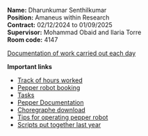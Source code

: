 **Name:** Dharunkumar Senthilkumar  
**Position:** Amaneus within Research  
**Contract:** 02/12/2024 to 01/09/2025  
**Supervisor:** Mohammad Obaid and Ilaria Torre  
**Room code:** 4147

[Documentation of work carried out each day](https://github.com/Dharun235/RA_2025/blob/main/Documentation%20of%20work.md)

**Important links**
- [Track of hours worked](https://docs.google.com/spreadsheets/d/1C0Kd1SOetn8jI25BcTjdE50et2n8ZGj_UXqiCZhcxL4/edit?gid=0#gid=0)
- [Pepper robot booking](https://docs.google.com/spreadsheets/d/1N_mJlI-YBO1-8UJsnpvt48a4VzqEP6bdJLyYPYXrZVU/edit)
- [Tasks](https://docs.google.com/spreadsheets/d/1iAmgyB54EfzorfaWhEhtZNnE2RbHTxVGqv-ixY5Jg40/edit?usp=sharing)
- [Pepper Documentation](http://doc.aldebaran.com/2-4/home_pepper.html)
- [Choregraphe download](https://www.aldebaran.com/en/support/nao-6/downloads-softwares)
- [Tips for operating pepper robot](https://docs.google.com/document/d/1MynBVZmqCWqIwQ_w5aU5E7giC-ntxYUUJDfNpHRQ4MI/edit?usp=sharing)
- [Scripts put together last year](https://drive.google.com/drive/folders/1O8ZfYgEOGoVL9HCtFLH7XAZz9CRnFjlt?usp=sharing)
